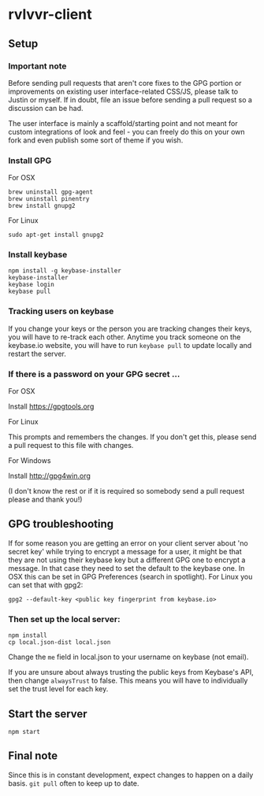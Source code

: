 # rvlvvr-client

## Setup

### Important note

Before sending pull requests that aren't core fixes to the GPG portion or improvements on existing user interface-related CSS/JS, please talk to Justin or myself. If in doubt, file an issue before sending a pull request so a discussion can be had.

The user interface is mainly a scaffold/starting point and not meant for custom integrations of look and feel - you can freely do this on your own fork and even publish some sort of theme if you wish.

### Install GPG

For OSX

    brew uninstall gpg-agent
    brew uninstall pinentry
    brew install gnupg2

For Linux

    sudo apt-get install gnupg2

### Install keybase

    npm install -g keybase-installer
    keybase-installer
    keybase login
    keybase pull

### Tracking users on keybase

If you change your keys or the person you are tracking changes their keys, you will have to re-track each other. Anytime you track someone on the keybase.io website, you will have to run `keybase pull` to update locally and restart the server.

### If there is a password on your GPG secret ...

For OSX

Install https://gpgtools.org

For Linux

This prompts and remembers the changes. If you don't get this, please send a pull request to this file with changes.

For Windows

Install http://gpg4win.org

(I don't know the rest or if it is required so somebody send a pull request please and thank you!)

## GPG troubleshooting

If for some reason you are getting an error on your client server about 'no secret key' while trying to encrypt a message for a user, it might be that they are not using their keybase key but a different GPG one to encrypt a message. In that case they need to set the default to the keybase one. In OSX this can be set in GPG Preferences (search in spotlight). For Linux you can set that with gpg2:

    gpg2 --default-key <public key fingerprint from keybase.io>

### Then set up the local server:

    npm install
    cp local.json-dist local.json

Change the `me` field in local.json to your username on keybase (not email).

If you are unsure about always trusting the public keys from Keybase's API, then change `alwaysTrust` to false. This means you will have to individually set the trust level for each key.

## Start the server

    npm start

## Final note

Since this is in constant development, expect changes to happen on a daily basis. `git pull` often to keep up to date.
